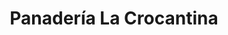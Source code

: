 ---
title: "Panadería La Crocantina"
url: /caracas/panaderia-la-crocantina-paris/
shop: Bäckerei
---